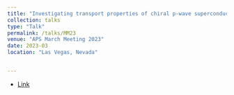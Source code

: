 ```yaml
---
title: "Investigating transport properties of chiral p-wave superconductors"
collection: talks
type: "Talk"
permalink: /talks/MM23
venue: "APS March Meeting 2023"
date: 2023-03
location: "Las Vegas, Nevada"


---
```

- [Link](https://scholar.google.com/citations?view_op=view_citation&hl=en&user=QdAl8vwAAAAJ&sortby=pubdate&citation_for_view=QdAl8vwAAAAJ:UeHWp8X0CEIC)
